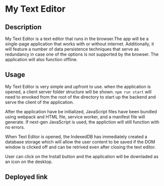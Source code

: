 # My Text Editor

## Description 

My Text Editor is a text editor that runs in the browser.The app will be a single-page application that works with or without internet. Additionally, it will feature a number of data persistence techniques that serve as redundancy in case one of the options is not supported by the browser. The application will also function offline.

## Usage

My Text Editor is very simple and upfront to use. when the application is opened, a client server folder structure will be shown. `npm run start` will need to envoked from the root of the directory to start up the backend and serve the client of the application.

After the application have be initialized, JavaScript files have been bundled using webpack and HTML file, service worker, and a manifest file will generate. If next-gen JavaScript is used, the appliction will still function with no errors.

When Text Editor is opened, the IndexedDB has immediately created a database storage which will allow the user content to be saved if the DOM window is clicked off and can be retrived even after closing the text editor. 

User can click on the Install button and the application will be downladed as an icon on the desktop. 




## Deployed link

